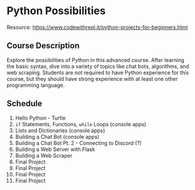 # Python Possibilities
Resource: https://www.codewithrepl.it/python-projects-for-beginners.html

## Course Description
Explore the possibilities of Python in this advanced course. After learning the basic syntax, dive into a variety of topics like chat bots, algorithms, and web scraping. Students are not required to have Python experience for this course, but they should have strong experience with at least one other programming language.

## Schedule

1. Hello Python - Turtle
2. `if` Statements, Functions, `while` Loops (console apps)
3. Lists and Dictionaries (console apps)
4. Building a Chat Bot (console apps)
5. Building a Chat Bot Pt. 2 - Connecting to Discord (?)
6. Building a Web Server with Flask
7. Building a Web Scraper
8. Final Project
9. Final Project
10. Final Project
11. Final Project